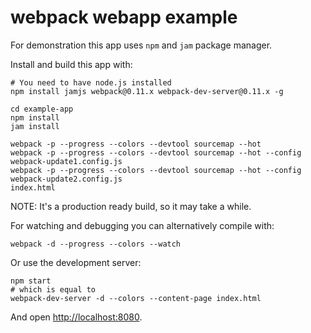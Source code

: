 # webpack webapp example

For demonstration this app uses `npm` and `jam` package manager.

Install and build this app with:

``` text
# You need to have node.js installed
npm install jamjs webpack@0.11.x webpack-dev-server@0.11.x -g

cd example-app
npm install
jam install

webpack -p --progress --colors --devtool sourcemap --hot
webpack -p --progress --colors --devtool sourcemap --hot --config webpack-update1.config.js
webpack -p --progress --colors --devtool sourcemap --hot --config webpack-update2.config.js
index.html
```

NOTE: It's a production ready build, so it may take a while.

For watching and debugging you can alternatively compile with:

``` text
webpack -d --progress --colors --watch
```

Or use the development server:

``` text
npm start
# which is equal to
webpack-dev-server -d --colors --content-page index.html
```

And open [http://localhost:8080](http://localhost:8080).